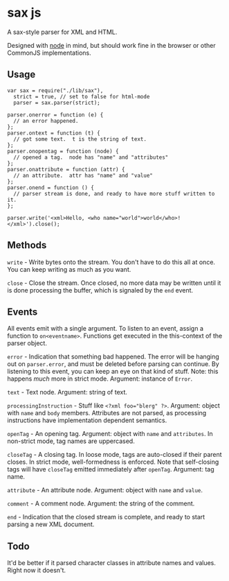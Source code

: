 # sax js

A sax-style parser for XML and HTML.

Designed with [node](http://nodejs.org/) in mind, but should work fine in the
browser or other CommonJS implementations.

## Usage

    var sax = require("./lib/sax"),
      strict = true, // set to false for html-mode
      parser = sax.parser(strict);
    
    parser.onerror = function (e) {
      // an error happened. 
    };
    parser.ontext = function (t) {
      // got some text.  t is the string of text.
    };
    parser.onopentag = function (node) {
      // opened a tag.  node has "name" and "attributes"
    };
    parser.onattribute = function (attr) {
      // an attribute.  attr has "name" and "value"
    };
    parser.onend = function () {
      // parser stream is done, and ready to have more stuff written to it.
    };
    
    parser.write('<xml>Hello, <who name="world">world</who>!</xml>').close();

## Methods

`write` - Write bytes onto the stream. You don't have to do this all at once. You
can keep writing as much as you want.

`close` - Close the stream. Once closed, no more data may be written until it is
done processing the buffer, which is signaled by the `end` event.

## Events

All events emit with a single argument.  To listen to an event, assign a function to `on<eventname>`.  Functions get executed in the this-context of the parser object.

`error` - Indication that something bad happened. The error will be hanging out on
`parser.error`, and must be deleted before parsing can continue. By listening to
this event, you can keep an eye on that kind of stuff. Note: this happens *much*
more in strict mode. Argument: instance of `Error`.

`text` - Text node. Argument: string of text.

`processingInstruction` - Stuff like `<?xml foo="blerg" ?>`. Argument: object with
`name` and `body` members. Attributes are not parsed, as processing instructions
have implementation dependent semantics.

`openTag` - An opening tag. Argument: object with `name` and `attributes`. In
non-strict mode, tag names are uppercased.

`closeTag` - A closing tag. In loose mode, tags are auto-closed if their parent
closes. In strict mode, well-formedness is enforced.  Note that self-closing tags
will have `closeTag` emitted immediately after `openTag`.  Argument: tag name.

`attribute` - An attribute node.  Argument: object with `name` and `value`.

`comment` - A comment node.  Argument: the string of the comment.

`end` - Indication that the closed stream is complete, and ready to start parsing
a new XML document.

## Todo

It'd be better if it parsed character classes in attribute names and values.  
Right now it doesn't.
